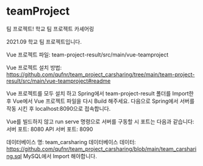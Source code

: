 # teamProject
팀 프로젝트!
학교 팀 프로젝트 카셰어링

2021.09 학교 팀 프로젝트입니다.

Vue 프로젝트 파일: team-project-result/src/main/vue-teamproject

Vue 프로젝트 설치 방법: https://github.com/qufnr/team_project_carsharing/tree/main/team-project-result/src/main/vue-teamproject#readme

Vue 프로젝트를 모두 설치 하고 Spring에서 team-project-result 폴더를 Import한 후 Vue에서 Vue 프로젝트 파일을 다시 Build 해주세요.
다음으로 Spring에서 서버를 작동 시킨 후 localhost:8090으로 접속합니다.

Vue를 빌드하지 않고 run serve 명령으로 서버를 구동할 시 포트는 다음과 같습니다:
서버 포트: 8080
API 서버 포트: 8090

데이터베이스 명: team_carsharing
데이터베이스 데이터: https://github.com/qufnr/team_project_carsharing/blob/main/team_carsharing.sql
MySQL에서 Import 해야합니다.
